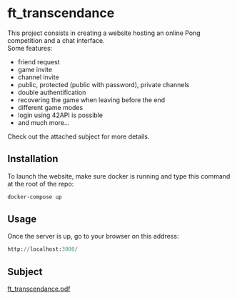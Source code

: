 # ft_transcendance
This project consists in creating a website hosting an online Pong competition and a chat interface. <br />
Some features:
- friend request
- game invite
- channel invite
- public, protected (public with password), private channels
- double authentification
- recovering the game when leaving before the end
- different game modes
- login using 42API is possible
- and much more...

Check out the attached subject for more details.

## Installation

To launch the website, make sure docker is running and type this command at the root of the repo:

```bash
docker-compose up
```

## Usage

Once the server is up, go to your browser on this address:
```python
http://localhost:3000/
```

## Subject
[ft_transcendance.pdf](https://github.com/pnielly/ft_transcendance/files/8929224/ft_transcendance.pdf)
